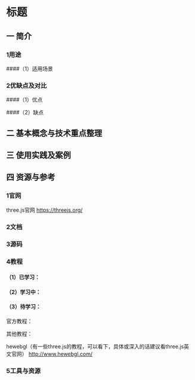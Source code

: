 # 标题

## 一 简介

### 1用途
####（1）适用场景


### 2优缺点及对比
####（1）优点

####（2）缺点


## 二 基本概念与技术重点整理


## 三 使用实践及案例


## 四 资源与参考

### 1官网
three.js官网
https://threejs.org/

### 2文档

### 3源码

### 4教程
#### （1）已学习：



#### （2）学习中：



#### （3）待学习：
官方教程：

其他教程：

hewebgl（有一些three.js的教程，可以看下，具体或深入的话建议看three.js英文官网）
http://www.hewebgl.com/



### 5工具与资源
